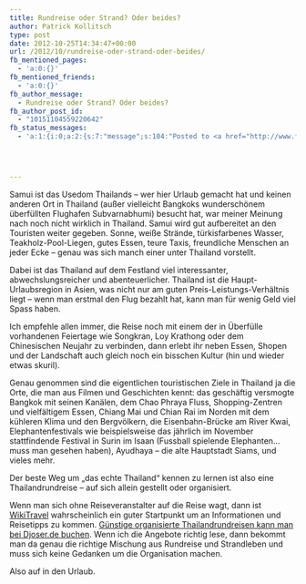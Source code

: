 ```yaml
---
title: Rundreise oder Strand? Oder beides?
author: Patrick Kollitsch
type: post
date: 2012-10-25T14:34:47+00:00
url: /2012/10/rundreise-oder-strand-oder-beides/
fb_mentioned_pages:
  - 'a:0:{}'
fb_mentioned_friends:
  - 'a:0:{}'
fb_author_message:
  - Rundreise oder Strand? Oder beides?
fb_author_post_id:
  - "10151104559220642"
fb_status_messages:
  - 'a:1:{i:0;a:2:{s:7:"message";s:104:"Posted to <a href="http://www.facebook.com/10151104559220642" target="_blank">your Facebook Timeline</a>";s:5:"error";s:0:"";}}'




---
```

Samui ist das Usedom Thailands &#8211; wer hier Urlaub gemacht hat und keinen anderen Ort in Thailand (außer vielleicht Bangkoks wunderschönem überfüllten Flughafen Subvarnabhumi) besucht hat, war meiner Meinung nach noch nicht wirklich in Thailand. Samui wird gut aufbereitet an den Touristen weiter gegeben. Sonne, weiße Strände, türkisfarbenes Wasser, Teakholz-Pool-Liegen, gutes Essen, teure Taxis, freundliche Menschen an jeder Ecke &#8211; genau was sich manch einer unter Thailand vorstellt.

Dabei ist das Thailand auf dem Festland viel interessanter, abwechslungsreicher und abenteuerlicher. Thailand ist die Haupt-Urlaubsregion in Asien, was nicht nur am guten Preis-Leistungs-Verhältnis liegt &#8211; wenn man erstmal den Flug bezahlt hat, kann man für wenig Geld viel Spass haben.

Ich empfehle allen immer, die Reise noch mit einem der in Überfülle vorhandenen Feiertage wie Songkran, Loy Krathong oder dem Chinesischen Neujahr zu verbinden, dann erlebt ihr neben Essen, Shopen und der Landschaft auch gleich noch ein bisschen Kultur (hin und wieder etwas skuril).

Genau genommen sind die eigentlichen touristischen Ziele in Thailand ja die Orte, die man aus Filmen und Geschichten kennt: das geschäftig versmogte Bangkok mit seinen Kanälen, dem Chao Phraya Fluss, Shopping-Zentren und vielfältigem Essen, Chiang Mai und Chian Rai im Norden mit dem kühleren Klima und den Bergvölkern, die Eisenbahn-Brücke am River Kwai, Elephantenfestivals wie beispielsweise das jährlich im November stattfindende Festival in Surin im Isaan (Fussball spielende Elephanten&#8230; muss man gesehen haben), Ayudhaya &#8211; die alte Hauptstadt Siams, und vieles mehr.

Der beste Weg um &#8222;das echte Thailand&#8220; kennen zu lernen ist also eine Thailandrundreise &#8211; auf sich allein gestellt oder organisiert.

Wenn man sich ohne Reiseveranstalter auf die Reise wagt, dann ist [WikiTravel][1] wahrscheinlich ein guter Startpunkt um an Informationen und Reisetipps zu kommen. [Günstige organisierte Thailandrundreisen kann man bei Djoser.de buchen][2]. Wenn ich die Angebote richtig lese, dann bekommt man da genau die richtige Mischung aus Rundreise und Strandleben und muss sich keine Gedanken um die Organisation machen.

Also auf in den Urlaub.

 [1]: http://wikitravel.org/en/Thailand
 [2]: http://www.djoser.de/rundreise_thailand_laos/